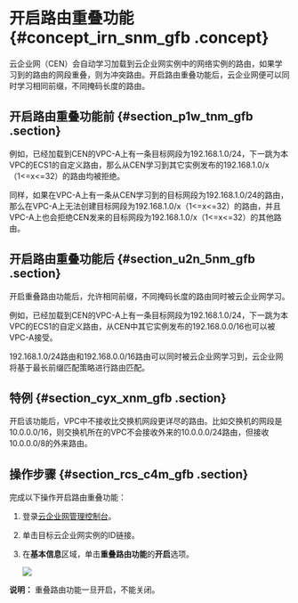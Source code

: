 # 开启路由重叠功能 {#concept_irn_snm_gfb .concept}

云企业网（CEN）会自动学习加载到云企业网实例中的网络实例的路由，如果学习到的路由的网段重叠，则为冲突路由。开启路由重叠功能后，云企业网便可以同时学习相同前缀，不同掩码长度的路由。

## 开启路由重叠功能前 {#section_p1w_tnm_gfb .section}

例如，已经加载到CEN的VPC-A上有一条目标网段为192.168.1.0/24，下一跳为本VPC的ECS1的自定义路由，那么从CEN学习到其它实例发布的192.168.1.0/x（1<=x<=32）的路由均被拒绝。

同样，如果在VPC-A上有一条从CEN学习到的目标网段为192.168.1.0/24的路由，那么在VPC-A上无法创建目标网段为192.168.1.0/x（1<=x<=32）的路由，并且VPC-A上也会拒绝CEN发来的目标网段为192.168.1.0/x（1<=x<=32）的其他路由。

## 开启路由重叠功能后 {#section_u2n_5nm_gfb .section}

开启重叠路由功能后，允许相同前缀，不同掩码长度的路由同时被云企业网学习。

例如，已经加载到CEN的VPC-A上有一条目标网段为192.168.1.0/24，下一跳为本VPC的ECS1的自定义路由，从CEN中其它实例发布的192.168.0.0/16也可以被VPC-A接受。

192.168.1.0/24路由和192.168.0.0/16路由可以同时被云企业网学习到，云企业网将基于最长前缀匹配策略进行路由匹配。

## 特例 {#section_cyx_xnm_gfb .section}

开启该功能后，VPC中不接收比交换机网段更详尽的路由。比如交换机的网段是10.0.0.0/16，则交换机所在的VPC不会接收外来的10.0.0.0/24路由，但接收10.0.0.0/8的外来路由。

## 操作步骤 {#section_rcs_c4m_gfb .section}

完成以下操作开启路由重叠功能：

1.  登录[云企业网管理控制台](https://cen.console.aliyun.com/)。
2.  单击目标云企业网实例的ID链接。
3.  在**基本信息**区域，单击**重叠路由功能**的**开启**选项。

    ![](http://static-aliyun-doc.oss-cn-hangzhou.aliyuncs.com/assets/img/21814/153818823512715_zh-CN.png)


**说明：** 重叠路由功能一旦开启，不能关闭。

